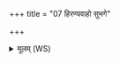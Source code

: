+++
title = "07 हिरण्यवाहो सुभगे"

+++
<details><summary>मूलम् (WS)</summary>

हिरण्यवाहो सुभगे सूर्यवर्णे वपुष्टमे ।  
रुतं गच्छति निष्कृतिः सेमं निष्कृधि पूरुषं ॥ ७ ॥
</details>